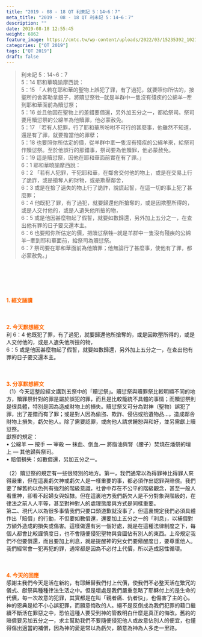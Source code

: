 ```yaml
---
title: "2019 - 08 - 18 QT 利未記 5：14~6：7"
meta_title: "2019 - 08 - 18 QT 利未記 5：14~6：7"
description: ""
date: 2019-08-18 12:55:45
weight: 6862
feature_image: https://cmtc.tw/wp-content/uploads/2022/03/15235392_10211799862337740_180693556567566654_o-1.webp
categories: ["QT 2019"]
tags: ["QT 2019"]
draft: false
---
```


<blockquote>利未記 5：14~6：7<br />
5：14 耶和華曉諭摩西說：<br />
5：15 「人若在耶和華的聖物上誤犯了罪，有了過犯，就要照你所估的，按聖所的舍客勒拿銀子，將贖愆祭牲─就是羊群中一隻沒有殘疾的公綿羊─牽到耶和華面前為贖愆祭；<br />
5：16 並且他因在聖物上的差錯要償還，另外加五分之一，都給祭司。祭司要用贖愆祭的公綿羊為他贖罪，他必蒙赦免。<br />
5：17 「若有人犯罪，行了耶和華所吩咐不可行的甚麼事，他雖然不知道，還是有了罪，就要擔當他的罪孽；<br />
5：18 也要照你所估定的價，從羊群中牽一隻沒有殘疾的公綿羊來，給祭司作贖愆祭。至於他誤行的那錯事，祭司要為他贖罪，他必蒙赦免。<br />
5：19 這是贖愆祭，因他在耶和華面前實在有了罪。」<br />
6：1 耶和華曉諭摩西說：<br />
6：2 「若有人犯罪，干犯耶和華，在鄰舍交付他的物上，或是在交易上行了詭詐，或是搶奪人的財物，或是欺壓鄰舍，<br />
6：3 或是在撿了遺失的物上行了詭詐，說謊起誓，在這一切的事上犯了甚麼罪；<br />
6：4 他既犯了罪，有了過犯，就要歸還他所搶奪的，或是因欺壓所得的，或是人交付他的，或是人遺失他所撿的物，<br />
6：5 或是他因甚麼物起了假誓，就要如數歸還，另外加上五分之一，在查出他有罪的日子要交還本主。<br />
6：6 也要照你所估定的價，把贖愆祭牲─就是羊群中一隻沒有殘疾的公綿羊─牽到耶和華面前，給祭司為贖愆祭。<br />
6：7 祭司要在耶和華面前為他贖罪；他無論行了甚麼事，使他有了罪，都必蒙赦免。」</blockquote><br />
&nbsp;<br />
<br />
&nbsp;<br />
<br />
<span style="color: #ff6600;"><strong>1. </strong><strong>經文誦讀</strong></span><br />
<br />
<span style="color: #ff6600;"><strong> </strong></span><br />
<br />
<span style="color: #ff6600;"><strong>2. 今天默想</strong><strong>經文<br />
</strong></span>利 6：4 他既犯了罪，有了過犯，就要歸還他所搶奪的，或是因欺壓所得的，或是人交付他的，或是人遺失他所撿的物，<br />
6：5 或是他因甚麼物起了假誓，就要如數歸還，另外加上五分之一，在查出他有罪的日子要交還本主。<br />
<br />
&nbsp;<br />
<br />
<span style="color: #ff6600;"><strong>3. 分享默想經文<br />
</strong></span>（1）今天這整段經文講到五祭中的「贖愆祭」。贖愆祭與贖罪祭比較明顯不同的地方，贖罪祭針對的罪是屬於誤犯的罪，而且是比較籠統不具體的事情；而贖愆祭則是很具體，特別是因為造成財物上的損失。贖愆祭又可分為對神（聖物）誤犯了罪，出了差錯而有了罪；或是對人因為偷盜、欺詐、侵佔或拾遺物品…，造成鄰舎財物上損失，虧欠他人。除了需要認罪，或向他人請求饒恕與和好，並另需獻上贖愆祭。<br />
獻祭的規定：<br />
• 公綿羊 — 按手 — 宰殺 — 抹血、倒血.— 將脂油與腎（腰子）焚燒在燔祭的壇上 — 其他歸與祭司。<br />
• 賠償損失：如數償還，另加五分之一。<br />
<br />
（2）贖愆祭的規定有一些很特別的地方。第一，我們通常以為得罪神比得罪人來得嚴重，但在這裏虧欠神或虧欠人是一樣重要的事，都必須作出認罪與賠償。我們要了解舊約以色列有強烈的階級意識，社會中存在不公平的階級觀念，甚至一般人看重神，卻看不起婦女與奴隸。但在這裏地方我們虧欠人是不分對象與階級的，在律法之前人人平等，甚至對神對人的處理態度與方式是同樣重要。<br />
第二、現代人以為很多事情我們只要口頭道歉就沒事了，但這裏規定我們必須具體作出「賠償」的行動，不但要如數償還，還要加上五分之一的「利息」，以補償對方額外造成的損失或傷害。這樣做還有另一個好處，就是在這種法律制度之下，每個人都會比較謹慎度日，也不會隨便侵犯聖物與貪圖佔有別人的東西。上帝規定我們不但要償還，而且要加上利息，就是提醒神的兒女們要儆醒度日，要尊重他人。我們經常會一犯再犯的罪，通常都是因為不必付上代價，所以造成惡性循環。<br />
<br />
&nbsp;<br />
<br />
<span style="color: #ff6600;"><strong>4. 今天的回應<br />
</strong></span>感謝主我們今天是活在新約，有耶穌替我們付上代價，使我們不必整天活在繁冗的儀式、獻祭與種種律法生活之中。但是壞處是我們嚴重忽略了耶穌付上的是生命的代價，每一次故意的犯罪，其實都是在叫「親者痛、仇者快」，也傷害了主的心。神的恩典是給不小心誤犯罪，而願意悔改的人。絕不是反倒成為我們犯罪的藉口繼續不斷活在罪惡之中，恐怕這種人要受到神的管教明白什麼是真正的悔改。舊約的賠償要另加五分之一，求主幫助我們不要隨便侵犯他人或故意佔別人的便宜，也懂得傷出適當的補償，因為神的愛是常以為虧欠，願意為神為人多走一里路。<br />
<br />
&nbsp;
        